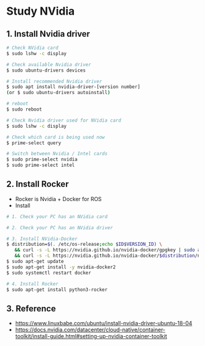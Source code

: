 # Study NVidia

## 1. Install Nvidia driver
```sh
# Check NVidia card
$ sudo lshw -c display

# Check available Nvidia driver
$ sudo ubuntu-drivers devices

# Install recommended Nvidia driver
$ sudo apt install nvidia-driver-[version number]
(or $ sudo ubuntu-drivers autoinstall)

# reboot
$ sudo reboot

# Check Nvidia driver used for NVidia card
$ sudo lshw -c display

# Check which card is being used now
$ prime-select query

# Switch between Nvidia / Intel cards
$ sudo prime-select nvidia
$ sudo prime-select intel
```

## 2. Install Rocker
- Rocker is Nvidia + Docker for ROS
- Install
```sh
# 1. Check your PC has an NVidia card

# 2. Check your PC has an NVidia driver

# 3. Install NVidia-Docker
$ distribution=$(. /etc/os-release;echo $ID$VERSION_ID) \
   && curl -s -L https://nvidia.github.io/nvidia-docker/gpgkey | sudo apt-key add - \
   && curl -s -L https://nvidia.github.io/nvidia-docker/$distribution/nvidia-docker.list | sudo tee /etc/apt/sources.list.d/nvidia-docker.list
$ sudo apt-get update
$ sudo apt-get install -y nvidia-docker2
$ sudo systemctl restart docker

# 4. Install Rocker
$ sudo apt-get install python3-rocker
```

## 3. Reference
- https://www.linuxbabe.com/ubuntu/install-nvidia-driver-ubuntu-18-04
- https://docs.nvidia.com/datacenter/cloud-native/container-toolkit/install-guide.html#setting-up-nvidia-container-toolkit
